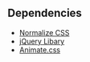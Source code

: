
## Dependencies
* [Normalize CSS](https://necolas.github.io/normalize.css/)
* [jQuery Libary](https://jquery.com)
* [Animate.css](https://daneden.github.io/animate.css/)
